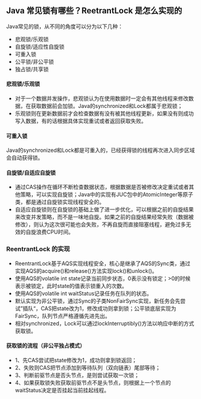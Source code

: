 ## Java 常见锁有哪些？ReetrantLock 是怎么实现的
Java常见的锁，从不同的角度可以分为以下几种：

- 悲观锁/乐观锁
- 自旋锁/适应性自旋锁
- 可重入锁
- 公平锁/非公平锁
- 独占锁/共享锁

#### 悲观锁/乐观锁
- 对于一个数据并发操作，悲观锁认为在使用数据时一定会有其他线程来修改数据，在获取数据前会加锁。Java的synchronized和Lock都属于悲观锁；
- 乐观锁则在更新数据前才会检查数据有没有被其他线程更新，如果没有则成功写入数据，有的话根据具体实现重试或者返回获取失败。

#### 可重入锁
Java的synchronized和Lock都是可重入的，已经获得锁的线程再次进入同步区域会自动获得锁。

#### 自旋锁/自适应自旋锁
- 通过CAS操作在循环不断检查数据状态，根据数据是否被修改决定重试或者其他策略，可以实现自旋锁；Java中的实现有JUC包中的AtomicInteger等原子类，都是通过自旋锁实现线程安全的。
- 自适应自旋锁则在自旋锁的基础上做了进一步优化，可以根据之前的自旋结果来改变并发策略，而不是一味地自旋。如果之前的自旋结果经常失败（数据被修改），则认为这次很可能也会失败，不再自旋而直接阻塞线程，避免过多无效的自旋浪费CPU时间。

### ReentrantLock 的实现
- ReentrantLock基于AQS实现线程安全，核心是继承了AQS的Sync类，通过实现AQS的acquire()和release()方法实现lock()和unlock()。
- 使用AQS的volatile int state记录当前同步状态，0表示没有锁定；>0的时候表示被锁定，此时state的值表示锁重入的次数。
- 使用AQS的volatile int waitStatus记录任务在队列的状态。
- 默认实现为非公平锁，通过Sync的子类NonFairSync实现，新任务会先尝试”插队“，CAS把state改为1，修改成功则拿到锁；公平锁底层实现为FairSync，队列节点严格遵循先进先出。
- 相对synchronized，Lock可以通过lockInterruptibly()方法以响应中断的方式获取锁。

#### 获取锁的流程（非公平独占模式）

- 1、先CAS尝试把state修改为1，成功则拿到锁返回；
- 2、失败则CAS把节点添加到等待队列（双向链表）尾部等待；
- 3、判断前驱节点是否头节点，是则尝试获取一次锁；
- 4、如果获取锁失败获取前驱节点不是头节点，则根据上一个节点的waitStatus决定是否挂起当前挂起线程。
